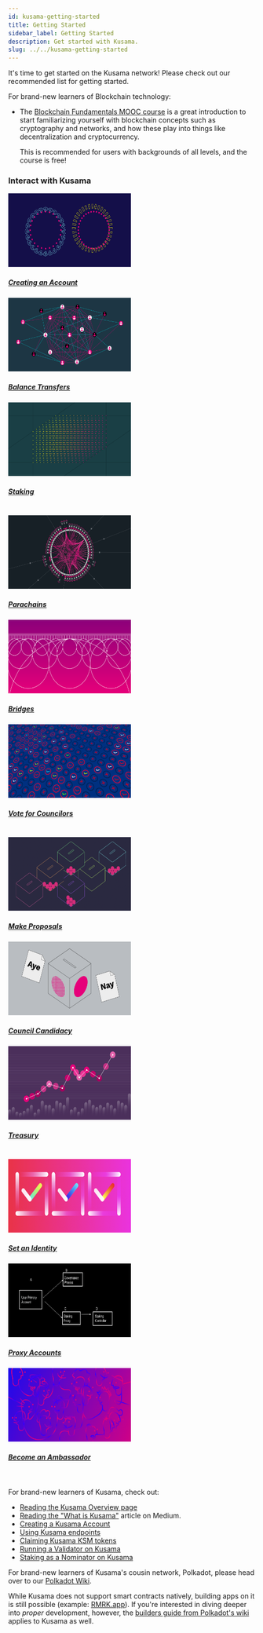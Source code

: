 ```yaml
---
id: kusama-getting-started
title: Getting Started
sidebar_label: Getting Started
description: Get started with Kusama.
slug: ../../kusama-getting-started
---
```


It's time to get started on the Kusama network! Please check out our recommended list for getting
started.

For brand-new learners of Blockchain technology:

- The [Blockchain Fundamentals MOOC course][mooc] is a great introduction to start familiarizing
  yourself with blockchain concepts such as cryptography and networks, and how these play into
  things like decentralization and cryptocurrency.

  This is recommended for users with backgrounds of all levels, and the course is free!

### Interact with Kusama

<tr class="cards-container">
  <td>
    <a class="guide-link" href="../docs/learn-account-generation"> 
      <img src="/docs/assets/guides/polkadot-guide/account.png" alt="Drawing" width="250" height="150"/>
        <div class="cards-body">
            <h5 class="cards-title">Creating an Account</h5>
        </div> 
    </a>
  </td>
  <td>
    <a class="guide-link" href="../docs/learn-balance-transfers"> 
      <img src="/docs/assets/guides/polkadot-guide/transfer.png" alt="Drawing" width="250" height="150"/> 
        <div class="cards-body">
            <h5 class="cards-title">Balance Transfers</h5>
        </div>
    </a>
  </td>
  <td> 
    <a class="guide-link" href="../docs/learn-staking"> 
      <img class="guide-image" src="/docs/assets/guides/polkadot-guide/stake.png" alt="Drawing" width="250" height="150" />
              <div class="cards-body">
                  <h5 class="cards-title">Staking</h5>
              </div>
    </a>
  </td>
</tr>

<br />

<tr class="cards-container">
  <td>
    <a class="guide-link" href="../docs/learn-parachains">  
      <img class="guide-image" src="/docs/assets/guides/polkadot-guide/parachain.png" alt="Drawing" width="250" height="150"/>
              <div class="cards-body">
                  <h5 class="cards-title">Parachains</h5>
              </div>
    </a>
  </td>
  <td>
    <a class="guide-link" href="../docs/learn-bridges">  
      <img class="guide-image" src="/docs/assets/guides/polkadot-guide/bridges.png" alt="Drawing" width="250" height="150"/>
              <div class="cards-body">
                  <h5 class="cards-title">Bridges</h5>
              </div>
    </a>
  </td>
  <td> 
    <a class="guide-link" href="../docs/maintain-guides-how-to-vote-councillor"> 
      <img class="guide-image" src="/docs/assets/guides/polkadot-guide/voting.png" alt="Drawing" width="250" height="150"/>
              <div class="cards-body">
                  <h5 class="cards-title">Vote for Councilors</h5>
              </div>
    </a>
  </td>
</tr>

<br />

<tr class="cards-container">
  <td> 
  <a class="guide-link" href="../docs/learn-treasury#creating-the-proposal"> 
    <img class="guide-image" src="/docs/assets/guides/polkadot-guide/proposal.png" alt="Drawing" width="250" height="150"/>
            <div class="cards-body">
                <h5 class="cards-title">Make Proposals</h5>
            </div>
  </a>
  </td>
  <td>
    <a class="guide-link" href="../docs/maintain-guides-how-to-join-council#submit-candidacy">  
      <img class="guide-image" src="/docs/assets/guides/polkadot-guide/council.png" alt="Drawing" width="250" height="150"/>
              <div class="cards-body">
                  <h5 class="cards-title">Council Candidacy</h5>
              </div>
    </a>
  </td>
  <td> 
    <a class="guide-link" href="../docs/learn-treasury">  
      <img class="guide-image" src="/docs/assets/guides/polkadot-guide/treasury.png" alt="Drawing" width="250" height="150"/>
              <div class="cards-body">
                  <h5 class="cards-title">Treasury</h5>
              </div>
    </a>
  </td>
</tr>

<br />

<tr class="cards-container">
  <td> 
    <a class="guide-link" href="../docs/learn-identity"> 
      <img class="guide-image" src="/docs/assets/guides/polkadot-guide/identity.png" alt="Drawing" width="250" height="150"/>
              <div class="cards-body">
                 <h5 class="cards-title">Set an Identity</h5>
              </div>
    </a>
  </td>
  <td> 
    <a class="guide-link" href="../docs/learn-proxies"> 
      <img class="guide-image" src="/docs/assets/guides/polkadot-guide/proxy.png" alt="Drawing" width="250" height="150"/>
              <div class="cards-body">
                  <h5 class="cards-title">Proxy Accounts</h5>
              </div>
    </a>
  </td>
  <td>
  <a class="guide-link" href="../docs/ambassadors">  
    <img class="guide-image" src="/docs/assets/guides/polkadot-guide/ambassadors.png" alt="Drawing" width="250" height="150"/>
            <div class="cards-body">
                <h5 class="cards-title">Become an Ambassador</h5>
            </div>
  </a>
  </td>
</tr>

<br />

For brand-new learners of Kusama, check out:

- [Reading the Kusama Overview page][overview]
- [Reading the "What is Kusama"][medium] article on Medium.
- [Creating a Kusama Account][create-account]
- [Using Kusama endpoints][endpoints]
- [Claiming Kusama KSM tokens][tokens]
- [Running a Validator on Kusama][validator]
- [Staking as a Nominator on Kusama][nominator]

For brand-new learners of Kusama's cousin network, Polkadot, please head over to our [Polkadot
Wiki][polkadot wiki].

While Kusama does not support smart contracts natively, building apps on it is still possible
(example: [RMRK.app](https://rmrk.app)). If you're interested in diving deeper into _proper_
development, however, the [builders guide from Polkadot's wiki][polkadot-builders] applies to Kusama
as well.

[mooc]: https://mooc.web3.foundation/course/blockchain-fundamentals/
[overview]: kusama-index.md
[medium]: https://medium.com/polkadot-network/kusama-network-7446706b8f4c
[create-account]: kusama-claims.md
[endpoints]: kusama-endpoints.md
[tokens]: https://claim.kusama.network/
[validator]: ../../maintain/kusama/mirror-maintain-guides-how-to-validate-kusama.md
[nominator]: ../../maintain/kusama/mirror-maintain-guides-how-to-nominate-kusama.md
[polkadot wiki]: https://wiki.polkadot.network/
[polkadot-builders]: ../../build/build-index.md
